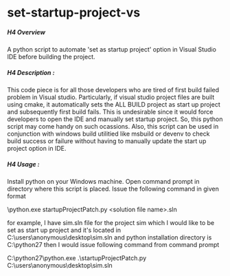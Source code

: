 # set-startup-project-vs
##### H4 Overview

A python script to automate 'set as startup project' option in Visual Studio IDE before building the project.

##### H4 Description :

This code piece is for all those developers who are tired of first build failed problem in Visual studio. Particularly, if visual studio project files are built using cmake, it automatically sets the ALL BUILD project as start up project and subsequently first build fails. This is undesirable since it would force developers to open the IDE and manually set startup project. So, this python script may come handy on such ocassions. Also, this script can be used in conjunction with windows build utilitied like msbuild or devenv to check build success or failure without having to manually update the start up project option in IDE.

##### H4 Usage : 

Install python on your Windows machine. Open command prompt in directory where this script is placed. Issue the following command in given format

<python directory>\python.exe startupProjectPatch.py <disk location>\<solution file name>.sln

for example, I have sim.sln file for the project sim which I would like to be set as start up project and it's located in C:\users\anonymous\desktop\sim.sln and python installation directory is C:\python27 then I would issue following command from command prompt

C:\python27\python.exe .\startupProjectPatch.py C:\users\anonymous\desktop\sim.sln
